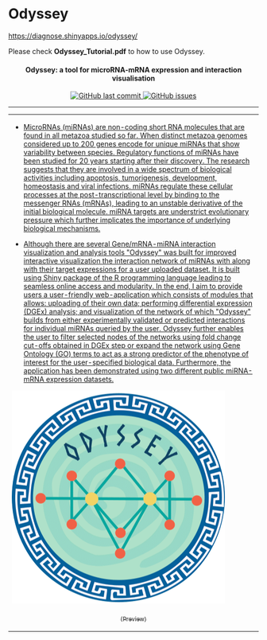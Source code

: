 # Odyssey

https://diagnose.shinyapps.io/odyssey/

Please check **Odyssey_Tutorial.pdf** to how to use Odyssey. 

<h4 align="center"> Odyssey: a tool for microRNA-mRNA expression and interaction visualisation </h4>

<p align="center">
    <a href="https://github.com/alptaciroglu/Odyssey/commits/master">
    <img src="https://img.shields.io/github/last-commit/alptaciroglu/Odyssey.svg?style=flat-square&logo=github&logoColor=white"
         alt="GitHub last commit">
    <a href="https://github.com/alptaciroglu/Odyssey/issues">
    <img src="https://img.shields.io/github/issues-raw/alptaciroglu/Odyssey.svg?style=flat-square&logo=github&logoColor=white"
         alt="GitHub issues">
</p>

---

<table>
<tr>
<td>

* MicroRNAs (miRNAs) are non-coding short RNA molecules that are found in all metazoa studied so far. When distinct metazoa genomes considered up to 200 genes encode for unique miRNAs that show variability between species. Regulatory functions of miRNAs have been studied for 20 years starting after their discovery. The research suggests that they are involved in a wide spectrum of biological activities including apoptosis, tumorigenesis, development, homeostasis and viral infections. miRNAs regulate these cellular processes at the post-transcriptional level by binding to the messenger RNAs (mRNAs), leading to an unstable derivative of the initial biological molecule. miRNA targets are understrict evolutionary pressure which further implicates the importance of underlying biological mechanisms. 

* Although there are several Gene/mRNA-miRNA interaction visualization and analysis tools "Odyssey" was built for improved interactive visualization the interaction network of miRNAs with along with their target expressions for a user uploaded dataset. It is built using Shiny package of the R programming language leading to seamless online access and modularity. In the end, I aim to provide users a user-friendly web-application which consists of modules that allows: uploading of their own data; performing differential expression (DGEx) analysis; and visualization of the network of which "Odyssey" builds from either experimentally validated or predicted interactions for individual miRNAs queried by the user. Odyssey further enables the user to filter selected nodes of the networks using fold change cut-offs obtained in DGEx step or expand the network using Gene Ontology (GO) terms to act as a strong predictor of the phenotype of interest for the user-specified biological data. Furthermore, the application has been demonstrated using two different public miRNA-mRNA expression datasets.

![Logo](www/Logo.jpg)
<p align="center">
<sub>(Preview)</sub>
</p>
